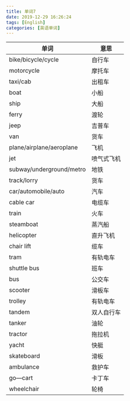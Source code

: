 ```yaml
---
title: 单词7
date: 2019-12-29 16:26:24
tags: [English]
categories: [英语单词]
---
```

|单词|意思|
|-|-|
|bike/bicycle/cycle | 自行车|
|motorcycle | 摩托车|
|taxi/cab | 出租车|
|boat | 小船|
|ship | 大船|
|ferry | 渡轮|
|jeep | 吉普车|
|van | 货车|
|plane/airplane/aeroplane | 飞机|
|jet | 喷气式飞机|
|subway/underground/metro | 地铁|
|track/lorry | 货车|
|car/automobile/auto | 汽车|
|cable car | 电缆车|
|train | 火车|
|steamboat | 蒸汽船|
|helicopter | 直升飞机|
|chair lift | 缆车|
|tram | 有轨电车|
|shuttle bus |班车|
|bus | 公交车|
|scooter | 滑板车|
|trolley | 有轨电车|
|tandem | 双人自行车|
|tanker | 油轮|
|tractor | 拖拉机|
|yacht | 快艇|
|skateboard | 滑板|
|ambulance | 救护车|
|go—cart|卡丁车 |
|wheelchair | 轮椅|

